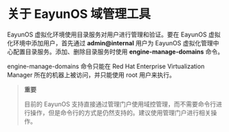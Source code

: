 # 关于 EayunOS 域管理工具

EayunOS 虚拟化环境使用目录服务对用户进行管理和验证。要在 EayunOS 虚拟化环境中添加用户，首先通过 **admin@internal** 用户为 EayunOS 虚拟化管理中心配置目录服务。添加、删除目录服务时使用 **engine-manage-domains** 命令。

engine-manage-domains 命令只能在 Red Hat Enterprise Virtualization Manager 所在的机器上被访问，并只能使用 root 用户来执行。

> **重要**
>
> 目前的 EayunOS 支持直接通过管理门户使用域控管理，而不需要命令行进行操作，但是命令行的方式是仍然支持的。建议使用管理门户进行相关操作。
